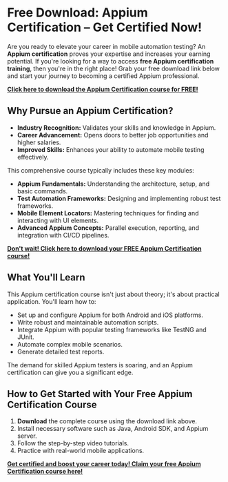 # Free Download: Appium Certification – Get Certified Now!

Are you ready to elevate your career in mobile automation testing? An **Appium certification** proves your expertise and increases your earning potential. If you're looking for a way to access **free Appium certification training**, then you're in the right place! Grab your free download link below and start your journey to becoming a certified Appium professional.

[**Click here to download the Appium Certification course for FREE!**](https://udemywork.com/appium-certification)

## Why Pursue an Appium Certification?

*   **Industry Recognition:** Validates your skills and knowledge in Appium.
*   **Career Advancement:** Opens doors to better job opportunities and higher salaries.
*   **Improved Skills:** Enhances your ability to automate mobile testing effectively.

This comprehensive course typically includes these key modules:

*   **Appium Fundamentals:** Understanding the architecture, setup, and basic commands.
*   **Test Automation Frameworks:** Designing and implementing robust test frameworks.
*   **Mobile Element Locators:** Mastering techniques for finding and interacting with UI elements.
*   **Advanced Appium Concepts:** Parallel execution, reporting, and integration with CI/CD pipelines.

[**Don't wait! Click here to download your FREE Appium Certification course!**](https://udemywork.com/appium-certification)

## What You'll Learn

This Appium certification course isn't just about theory; it's about practical application. You'll learn how to:

*   Set up and configure Appium for both Android and iOS platforms.
*   Write robust and maintainable automation scripts.
*   Integrate Appium with popular testing frameworks like TestNG and JUnit.
*   Automate complex mobile scenarios.
*   Generate detailed test reports.

The demand for skilled Appium testers is soaring, and an Appium certification can give you a significant edge.

## How to Get Started with Your Free Appium Certification Course

1.  **Download** the complete course using the download link above.
2.  Install necessary software such as Java, Android SDK, and Appium server.
3.  Follow the step-by-step video tutorials.
4.  Practice with real-world mobile applications.

[**Get certified and boost your career today! Claim your free Appium Certification course here!**](https://udemywork.com/appium-certification)
